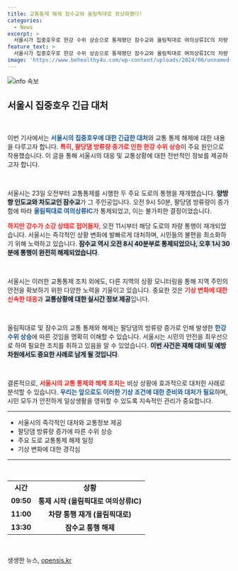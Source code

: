 ```yaml
---
title: 교통통제 해제 잠수교와 올림픽대로 정상화했다!
categories:
  - News
excerpt: >
  서울시가 집중호우로 한강 수위 상승으로 통제됐던 잠수교와 올림픽대로 여의상류IC의 차량 통행을 재개했습니다. 강비가 소강 상태에 접어들며 시민들이 다시 원활하게 교통을 이용할 수 있게 되었죠. 클릭해 자세한 소식을 확인하세요!
feature_text: >
  서울시가 집중호우로 한강 수위 상승으로 통제됐던 잠수교와 올림픽대로 여의상류IC의 차량 통행을 재개했습니다. 강비가 소강 상태에 접어들며 시민들이 다시 원활하게 교통을 이용할 수 있게 되었죠. 클릭해 자세한 소식을 확인하세요!
image: 'https://www.behealthy4u.com/wp-content/uploads/2024/06/unnamed-file.png'
---
```


<p><img src="https://www.behealthy4u.com/wp-content/uploads/2024/06/unnamed-file.png" alt="info 속보" /></p>

<h2 data-ke-size="size26">서울시 집중호우 긴급 대처</h2>

<p data-ke-size="size16">&nbsp;</p>

<p>이번 기사에서는 <b><span style="color: #1a5490;">서울시의 집중호우에 대한 긴급한 대처</span></b>와 교통 통제 해제에 대한 내용을 다루고자 합니다. <b><span style="color: #ee2323;">특히, 팔당댐 방류량 증가로 인한 한강 수위 상승</span></b>이 주요 원인으로 작용했습니다. 이 글을 통해 서울시의 대응 및 교통상황에 대한 전반적인 정보를 제공하고자 합니다.</p>

<p data-ke-size="size16">&nbsp;</p>

<p>서울시는 23일 오전부터 교통통제를 시행한 두 주요 도로의 통행을 재개했습니다. <b><span style="background-color: #21538527;">양방향 인도교와 차도교인 잠수교</span></b>가 그 주인공입니다. 오전 9시 50분, 팔당댐 방류량이 증가함에 따라 <b><span style="color: #1a5490;">올림픽대로 여의상류IC</span></b>가 통제되었고, 이는 불가피한 결정이었습니다.</p>

<p><b><span style="color: #ee2323;">하지만 강수가 소강 상태로 접어들자</span></b>, 오전 11시부터 해당 도로의 차량 통행이 재개되었습니다. 서울시는 즉각적인 상황 변화에 발빠르게 대처하며, 시민들의 불편을 최소화하기 위해 노력하고 있습니다. <b><span style="background-color: #21538527;">잠수교 역시 오전 8시 40분부로 통제되었으나, 오후 1시 30분에 통행이 완전히 해제되었습니다</span></b>.</p>

<p data-ke-size="size16">&nbsp;</p>

<p>서울시는 이러한 교통통제 조치 외에도, 다른 지역의 상황 모니터링을 통해 지역 주민의 안전을 확보하기 위한 다양한 노력을 기울이고 있습니다. 중요한 것은 <b><span style="color: #ee2323;">기상 변화에 대한 신속한 대응</span></b>과 <b><span style="background-color: #21538527;">교통상황에 대한 실시간 정보 제공</span></b>입니다.</p>

<p data-ke-size="size16">&nbsp;</p>

<p>올림픽대로 및 잠수교의 교통 통제와 해제는 팔당댐의 방류량 증가로 인해 발생한 <b><span style="color: #1a5490;">한강수위 상승</span></b>에 따른 것임을 명확히 이해할 수 있습니다. 서울시는 시민의 안전을 최우선으로 하여 필요한 조치를 취하고 있음을 알 수 있었습니다. <b><span style="background-color: #21538527;">이번 사건은 재해 대비 및 예방 차원에서도 중요한 사례로 남게 될 것입니다</span></b>.</p>

<p data-ke-size="size16">&nbsp;</p>

<p>결론적으로, <b><span style="color: #ee2323;">서울시의 교통 통제와 해제 조치는</span></b> 비상 상황에 효과적으로 대처한 사례로 분석할 수 있습니다. <b><span style="color: #1a5490;">우리는 앞으로도 이러한 기상 조건에 대한 준비와 대처가 필요</span></b>하며, 시민 모두가 안전하게 일상생활을 영위할 수 있도록 지속적인 관리가 중요합니다. </p>

<hr>

<ul>
    <li>서울시의 즉각적인 대처와 교통정보 제공</li>
    <li>팔당댐 방류량 증가에 따른 수위 상승</li>
    <li>주요 도로 교통통제 해제 일정</li>
    <li>기상 변화에 대한 경각심</li>
</ul>

<hr>

<p data-ke-size="size16">&nbsp;</p>

<table style="width: 100%;">
    <tr>
        <td style="text-align: center; height: 17px;"><b>시간</b></td>
        <td style="text-align: center; height: 17px;"><b>상황</b></td>
    </tr>
    <tr>
        <td style="text-align: center; height: 17px;"><b>09:50</b></td>
        <td style="text-align: center; height: 17px;"><b>통제 시작 (올림픽대로 여의상류IC)</b></td>
    </tr>
    <tr>
        <td style="text-align: center; height: 17px;"><b>11:00</b></td>
        <td style="text-align: center; height: 17px;"><b>차량 통행 재개 (올림픽대로)</b></td>
    </tr>
    <tr>
        <td style="text-align: center; height: 17px;"><b>13:30</b></td>
        <td style="text-align: center; height: 17px;"><b>잠수교 통행 해제</b></td>
    </tr>
</table>

<p data-ke-size="size16">&nbsp;</p>
생생한 뉴스, <a href="https://opensis.kr" rel="dofollow">opensis.kr</a>


